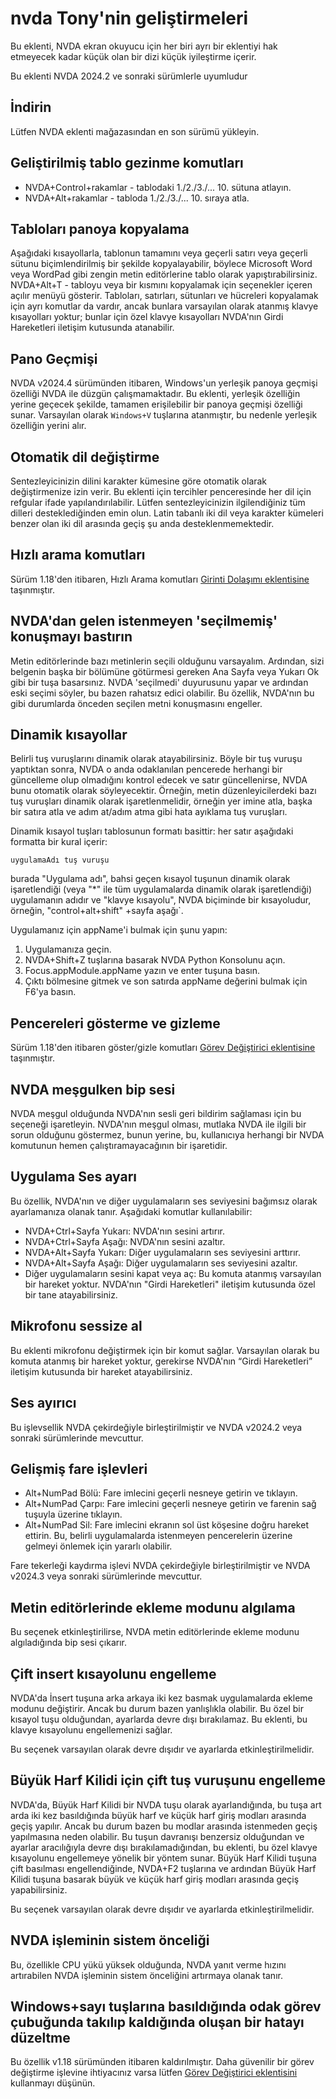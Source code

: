 # nvda Tony'nin geliştirmeleri
Bu eklenti, NVDA ekran okuyucu için her biri ayrı bir eklentiyi hak etmeyecek kadar küçük olan bir dizi küçük iyileştirme içerir.

Bu eklenti NVDA 2024.2 ve sonraki sürümlerle uyumludur

## İndirin

Lütfen NVDA eklenti mağazasından en son sürümü yükleyin.

## Geliştirilmiş tablo gezinme komutları
* NVDA+Control+rakamlar - tablodaki 1./2./3./... 10. sütuna atlayın.
* NVDA+Alt+rakamlar - tabloda 1./2./3./... 10. sıraya atla.

## Tabloları panoya kopyalama

Aşağıdaki kısayollarla, tablonun tamamını veya geçerli satırı veya geçerli sütunu biçimlendirilmiş bir şekilde kopyalayabilir, böylece Microsoft Word veya WordPad gibi zengin metin editörlerine tablo olarak yapıştırabilirsiniz.
NVDA+Alt+T - tabloyu veya bir kısmını kopyalamak için seçenekler içeren açılır menüyü gösterir.
Tabloları, satırları, sütunları ve hücreleri kopyalamak için ayrı komutlar da vardır, ancak bunlara varsayılan olarak atanmış klavye kısayolları yoktur; bunlar için özel klavye kısayolları NVDA'nın Girdi Hareketleri iletişim kutusunda atanabilir.

## Pano Geçmişi

NVDA v2024.4 sürümünden itibaren, Windows'un yerleşik panoya geçmişi özelliği NVDA ile düzgün çalışmamaktadır. Bu eklenti, yerleşik özelliğin yerine geçecek şekilde, tamamen erişilebilir bir panoya geçmişi özelliği sunar. Varsayılan olarak `Windows+V` tuşlarına atanmıştır, bu nedenle yerleşik özelliğin yerini alır.

## Otomatik dil değiştirme
Sentezleyicinizin dilini karakter kümesine göre otomatik olarak değiştirmenize izin verir. Bu eklenti için tercihler penceresinde her dil için refgular ifade yapılandırılabilir. Lütfen sentezleyicinizin ilgilendiğiniz tüm dilleri desteklediğinden emin olun. Latin tabanlı iki dil veya karakter kümeleri benzer olan iki dil arasında geçiş şu anda desteklenmemektedir.

## Hızlı arama komutları

Sürüm 1.18'den itibaren, Hızlı Arama komutları [Girinti Dolaşımı eklentisine](https://github.com/mltony/nvda-indent-nav) taşınmıştır.

## NVDA'dan gelen istenmeyen 'seçilmemiş' konuşmayı bastırın

Metin editörlerinde bazı metinlerin seçili olduğunu varsayalım. Ardından, sizi belgenin başka bir bölümüne götürmesi gereken Ana Sayfa veya Yukarı Ok gibi bir tuşa basarsınız. NVDA 'seçilmedi' duyurusunu yapar ve ardından eski seçimi söyler, bu bazen rahatsız edici olabilir. Bu özellik, NVDA'nın bu gibi durumlarda önceden seçilen metni konuşmasını engeller.

## Dinamik kısayollar

Belirli tuş vuruşlarını dinamik olarak atayabilirsiniz. Böyle bir tuş vuruşu yaptıktan sonra, NVDA o anda odaklanılan pencerede herhangi bir güncelleme olup olmadığını kontrol edecek ve satır güncellenirse, NVDA bunu otomatik olarak söyleyecektir. Örneğin, metin düzenleyicilerdeki bazı tuş vuruşları dinamik olarak işaretlenmelidir, örneğin yer imine atla, başka bir satıra atla ve adım at/adım atma gibi hata ayıklama tuş vuruşları.

Dinamik kısayol tuşları tablosunun formatı basittir: her satır aşağıdaki formatta bir kural içerir:
```
uygulamaAdı tuş vuruşu
```
burada "Uygulama adı", bahsi geçen kısayol tuşunun dinamik olarak işaretlendiği (veya "*" ile tüm uygulamalarda dinamik olarak işaretlendiği) uygulamanın adıdır ve "klavye kısayolu", NVDA biçiminde bir kısayoludur, örneğin, "control+alt+shift" +sayfa aşağı`.

Uygulamanız için appName'i bulmak için şunu yapın:

1. Uygulamanıza geçin.
2. NVDA+Shift+Z tuşlarına basarak NVDA Python Konsolunu açın.
3. Focus.appModule.appName yazın ve enter tuşuna basın.
4. Çıktı bölmesine gitmek ve son satırda appName değerini bulmak için F6'ya basın.

## Pencereleri gösterme ve gizleme

Sürüm 1.18'den itibaren göster/gizle komutları [Görev Değiştirici eklentisine](https://github.com/mltony/nvda-task-switcher) taşınmıştır.

## NVDA meşgulken bip sesi

NVDA meşgul olduğunda NVDA'nın sesli geri bildirim sağlaması için bu seçeneği işaretleyin. NVDA'nın meşgul olması, mutlaka NVDA ile ilgili bir sorun olduğunu göstermez, bunun yerine, bu, kullanıcıya herhangi bir NVDA komutunun hemen çalıştıramayacağının bir işaretidir.

## Uygulama Ses ayarı

Bu özellik, NVDA'nın ve diğer uygulamaların ses seviyesini bağımsız olarak ayarlamanıza olanak tanır. Aşağıdaki komutlar kullanılabilir:

* NVDA+Ctrl+Sayfa Yukarı: NVDA'nın sesini artırır.
* NVDA+Ctrl+Sayfa Aşağı: NVDA'nın sesini azaltır.
* NVDA+Alt+Sayfa Yukarı: Diğer uygulamaların ses seviyesini arttırır.
* NVDA+Alt+Sayfa Aşağı: Diğer uygulamaların ses seviyesini azaltır.
* Diğer uygulamaların sesini kapat veya aç: Bu komuta atanmış varsayılan bir hareket yoktur. NVDA'nın "Girdi Hareketleri" iletişim kutusunda özel bir tane atayabilirsiniz.

## Mikrofonu sessize al

Bu eklenti mikrofonu değiştirmek için bir komut sağlar. Varsayılan olarak bu komuta atanmış bir hareket yoktur, gerekirse NVDA'nın “Girdi Hareketleri” iletişim kutusunda bir hareket atayabilirsiniz.

## Ses ayırıcı

Bu işlevsellik NVDA çekirdeğiyle birleştirilmiştir ve NVDA v2024.2 veya sonraki sürümlerinde mevcuttur.

## Gelişmiş fare işlevleri

* Alt+NumPad Bölü: Fare imlecini geçerli nesneye getirin ve tıklayın.
* Alt+NumPad Çarpı: Fare imlecini geçerli nesneye getirin ve farenin sağ tuşuyla üzerine tıklayın.
* Alt+NumPad Sil: Fare imlecini ekranın sol üst köşesine doğru hareket ettirin. Bu, belirli uygulamalarda istenmeyen pencerelerin üzerine gelmeyi önlemek için yararlı olabilir.

Fare tekerleği kaydırma işlevi NVDA çekirdeğiyle birleştirilmiştir ve NVDA v2024.3 veya sonraki sürümlerinde mevcuttur.

## Metin editörlerinde ekleme modunu algılama

Bu seçenek etkinleştirilirse, NVDA metin editörlerinde ekleme modunu algıladığında bip sesi çıkarır.

## Çift insert kısayolunu engelleme

NVDA'da İnsert tuşuna arka arkaya iki kez basmak uygulamalarda ekleme modunu değiştirir. Ancak bu durum bazen yanlışlıkla olabilir. Bu özel bir kısayol tuşu olduğundan, ayarlarda devre dışı bırakılamaz. Bu eklenti, bu klavye kısayolunu engellemenizi sağlar.

Bu seçenek varsayılan olarak devre dışıdır ve ayarlarda etkinleştirilmelidir.

## Büyük Harf Kilidi için çift tuş vuruşunu engelleme

NVDA'da, Büyük Harf Kilidi bir NVDA tuşu olarak ayarlandığında, bu tuşa art arda iki kez basıldığında büyük harf ve küçük harf giriş modları arasında geçiş yapılır. Ancak bu durum bazen bu modlar arasında istenmeden geçiş yapılmasına neden olabilir. Bu tuşun davranışı benzersiz olduğundan ve ayarlar aracılığıyla devre dışı bırakılamadığından, bu eklenti, bu özel klavye kısayolunu engellemeye yönelik bir yöntem sunar. Büyük Harf Kilidi tuşuna çift basılması engellendiğinde, NVDA+F2 tuşlarına ve ardından Büyük Harf Kilidi tuşuna basarak büyük ve küçük harf giriş modları arasında geçiş yapabilirsiniz.

Bu seçenek varsayılan olarak devre dışıdır ve ayarlarda etkinleştirilmelidir.

## NVDA işleminin sistem önceliği

Bu, özellikle CPU yükü yüksek olduğunda, NVDA yanıt verme hızını artırabilen NVDA işleminin sistem önceliğini artırmaya olanak tanır.

## Windows+sayı tuşlarına basıldığında odak görev çubuğunda takılıp kaldığında oluşan bir hatayı düzeltme

Bu özellik v1.18 sürümünden itibaren kaldırılmıştır. Daha güvenilir bir görev değiştirme işlevine ihtiyacınız varsa lütfen [Görev Değiştirici eklentisini](https://github.com/mltony/nvda-task-switcher) kullanmayı düşünün.
